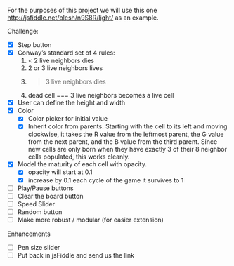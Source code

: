 For the purposes of this project we will use this one http://jsfiddle.net/blesh/n9S8R/light/ as an example.

Challenge:
  - [x] Step button
  - [x] Conway’s standard set of 4 rules:
    1. < 2 live neighbors dies
    2. 2 or 3 live neighbors lives
    3. > 3 live neighbors dies
    4. dead cell === 3 live neighbors becomes a live cell
  - [x] User can define the height and width
  - [x] Color
    - [x] Color picker for initial value
    - [x] Inherit color from parents.
      Starting with the cell to its left and moving clockwise, it takes the R value from the leftmost parent, the G value from the next parent, and the B value from the third parent. Since new cells are only born when they have exactly 3 of their 8 neighbor cells populated, this works cleanly.
  - [x] Model the maturity of each cell with opacity.
    - [x] opacity will start at 0.1
    - [x] increase by 0.1 each cycle of the game it survives to 1
  - [ ] Play/Pause buttons
  - [ ] Clear the board button
  - [ ] Speed Slider
  - [ ] Random button
  - [ ] Make more robust / modular (for easier extension)

Enhancements
 - [ ] Pen size slider
 - [ ] Put back in jsFiddle and send us the link
